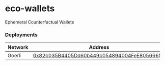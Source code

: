 # eco-wallets
Ephemeral Counterfactual Wallets

### Deployments

| Network | Address  |
|---------|----------|
| Goerli  | [0x82b035B4405Dd60b449b054894004FeE80566655](https://goerli.etherscan.io/address/0x82b035B4405Dd60b449b054894004FeE80566655) |